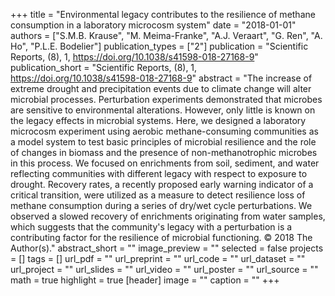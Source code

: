+++
title = "Environmental legacy contributes to the resilience of methane consumption in a laboratory microcosm system"
date = "2018-01-01"
authors = ["S.M.B. Krause", "M. Meima-Franke", "A.J. Veraart", "G. Ren", "A. Ho", "P.L.E. Bodelier"]
publication_types = ["2"]
publication = "Scientific Reports, (8), 1, https://doi.org/10.1038/s41598-018-27168-9"
publication_short = "Scientific Reports, (8), 1, https://doi.org/10.1038/s41598-018-27168-9"
abstract = "The increase of extreme drought and precipitation events due to climate change will alter microbial processes. Perturbation experiments demonstrated that microbes are sensitive to environmental alterations. However, only little is known on the legacy effects in microbial systems. Here, we designed a laboratory microcosm experiment using aerobic methane-consuming communities as a model system to test basic principles of microbial resilience and the role of changes in biomass and the presence of non-methanotrophic microbes in this process. We focused on enrichments from soil, sediment, and water reflecting communities with different legacy with respect to exposure to drought. Recovery rates, a recently proposed early warning indicator of a critical transition, were utilized as a measure to detect resilience loss of methane consumption during a series of dry/wet cycle perturbations. We observed a slowed recovery of enrichments originating from water samples, which suggests that the community's legacy with a perturbation is a contributing factor for the resilience of microbial functioning. © 2018 The Author(s)."
abstract_short = ""
image_preview = ""
selected = false
projects = []
tags = []
url_pdf = ""
url_preprint = ""
url_code = ""
url_dataset = ""
url_project = ""
url_slides = ""
url_video = ""
url_poster = ""
url_source = ""
math = true
highlight = true
[header]
image = ""
caption = ""
+++
